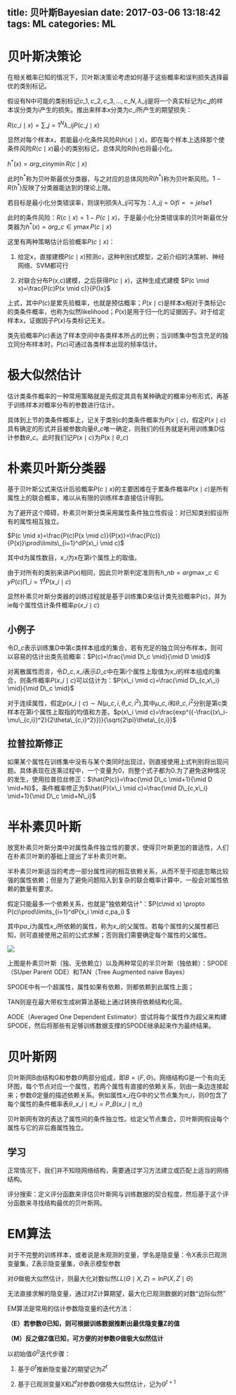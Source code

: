 title: 贝叶斯Bayesian
date: 2017-03-06 13:18:42
tags: ML
categories: ML
---

# 贝叶斯决策论 #

在相关概率已知的情况下，贝叶斯决策论考虑如何基于这些概率和误判损失选择最优的类别标记。

假设有N中可能的类别标记${c\_1,c\_2,c\_3,...,c\_N}, \lambda\_{ij}$是将一个真实标记为$c\_j$的样本误分类为i产生的损失。推出来样本x分类为$c\_i$所产生的期望损失：

$R(c\_i \mid x)=\sum\limits\_{j=1}^N \lambda\_{ij}P(c\_j \mid x)$

<!--more-->

显然对每个样本x，若能最小化条件风险$R(h(x)\mid x)$，即在每个样本上选择那个使条件风险$R(c\mid x)$最小的类别标记，总体风险R(h)也将最小化。

$h^{*}(x)=arg\_{c in y}\min R(c\mid x)$

此时$h^*$称为贝叶斯最优分类器，与之对应的总体风险$R(h^*)$称为贝叶斯风险。$1-R(h^*)$反映了分类器能达到的理论上限。

若目标是最小化分类错误率，则误判损失$\lambda\_{ij}$可写为：$\lambda\_{ij} =0 if i==j else 1$

此时的条件风险：$R(c \mid x)=1-P(c \mid x)$，于是最小化分类错误率的贝叶斯最优分类器为$h^*(x)=arg\_{c \in y}\max P(c \mid x)$

这里有两种策略估计后验概率$P(c \mid x)$：

1. 给定x，直接建模$P(c \mid x)$预测c，这种判别式模型，之前介绍的决策树、神经网络、SVM都可行

2. 对联合分布P(x,c)建模，之后获得$P(c \mid x)$，这种生成式建模 $P(c \mid x)=\frac{P(c)P(x \mid c)}{P()x}$

上式，其中$P(c)$是累先验概率，也就是预估概率；$P(x \mid c)$是样本x相对于类标记c的类条件概率，也称为似然likelihood；$P(x)$是用于归一化的证据因子。对于给定样本x，证据因子$P(x)$与类标记无关。

类先验概率$P(c)$表达了样本空间中各类样本所占的比例；当训练集中包含充足的独立同分布样本时，$P(c)$可通过各类样本出现的频率估计。

# 极大似然估计 #

估计类条件概率的一种常用策略就是先假定其具有某种确定的概率分布形式，再基于训练样本对概率分布的参数进行估计。

具体到上节的类条件概率上，记关于类别c的类条件概率为$P(x \mid c)$，假定$P(x \mid c)$具有确定的形式并且被参数向量$\theta\_c$唯一确定，则我们的任务就是利用训练集D估计参数$\theta\_c$。此时我们记$P(x \mid c)$为$P(x \mid \theta\_c)$

# 朴素贝叶斯分类器 #

基于贝叶斯公式来估计后验概率$P(c \mid x)$的主要困难在于累条件概率$P(x \mid c)$是所有属性上的联合概率，难以从有限的训练样本直接估计得到。

为了避开这个障碍，朴素贝叶斯分类采用属性条件独立性假设：对已知类别假设所有的属性相互独立。

$P(c \mid x)=\frac{P(c)P(x \mid c)}{P(x)}=\frac{P(c)}{P(x)}\prod\limits\_{i=1}^dP(x\_i \mid c)$

其中d为属性数目，$x\_i$为x在第i个属性上的取值。

由于对所有的类别来讲$P(x)$相同，因此贝叶斯判定准则有$h\_{nb}=arg\max\limits\_{c \in y}P(c)\prod\limits\_{i=1}^dP(x\_i \mid c)$

显然朴素贝叶斯分类器的训练过程就是基于训练集D来估计类先验概率P(c)，并为ie每个属性估计条件概率$p(x\_i \mid c)$

## 小例子 ##

令$D\_c$表示训练集D中第c类样本组成的集合，若有充足的独立同分布样本，则可以容易的估计出类先验概率：$P(c)=\frac{\mid D\_c \mid}{\mid D \mid}$

对离散属性而言，令$D\_{c,x\_i}$表示$D\_c$中在第i个属性上取值为$x\_i$的样本组成的集合，则条件概率$P(x\_i \mid c)$可以估计为：$P(x\_i \mid c)=\frac{\mid D\_{c,x\_i} \mid}{\mid D\_c \mid}$

对于连续属性，假定$p(x\_i \mid c) \sim N(\mu\_{c,i},\theta\_{c,i}^2)$,其中$\mu\_{c,i}$和$\theta\_{c,i}^2$分别是第c类样本在第i个属性上取指的均值和方差。$p(x\_i \mid c)=\frac{exp^({-\frac{(x\_i-\mu\_{c,i})^2}{2\theta\_{c,i}^2}})}{\sqrt{2\pi}\theta\_{c,i}}$

## 拉普拉斯修正 ##

如果某个属性在训练集中没有与某个类同时出现过，则直接使用上式判别将出现问题。具体表现在连乘过程中，一个变量为0，则整个式子都为0.为了避免这种情况的发生，使用拉普拉丝修正：$\hat{P(c)}=\frac{\mid D\_c \mid+1}{\mid D \mid+N}$，条件概率修正为$\hat{P}(x\_i \mid c)=\frac{\mid D\_{c,x\_i} \mid+1}{\mid D\_c \mid+N\_i}$

# 半朴素贝叶斯 #

放宽朴素贝叶斯分类中对属性条件独立性的要求，使得贝叶斯更加的普适性，人们在朴素贝叶斯的基础上提出了半朴素贝叶斯。

半朴素贝叶斯适当的考虑一部分属性间的相互依赖关系，从而不至于彻底忽略比较强的属性依赖；但是为了避免问题陷入到复杂的联合概率计算中，一般会对属性依赖的数量有要求。

假定只能最多一个依赖关系，也就是"独依赖估计"：$P(c\mid x) \propto P(c)\prod\limits\_{i=1}^dP(x\_i \mid c,pa\_i) $

其中$pa\_i$为属性$x\_i$所依赖的属性，称为$x\_i$的父属性。若每个属性的父属性都已知，则可直接使用之前的公式求解；否则我们需要确定每个属性的父属性。

![](http://peihao.space/img/article/ml/ml-intro7-1.png)

上图是朴素贝叶斯（独、无依赖立）以及两种常见的半贝叶斯（独依赖）：SPODE（SUper Parent ODE）和TAN（Tree Augmented naive Bayes）

SPODE中有一个超属性，属性如果有依赖，则都依赖到此属性上面；

TAN则是在最大带权生成树算法基础上通过转换将依赖结构化简。

AODE（Averaged One Dependent Estimator）尝试将每个属性作为超父来构建SPODE，然后将那些有足够训练数据支撑的SPODE继承起来作为最终结果。

# 贝叶斯网 #

贝叶斯网B由结构G和参数$\Theta$两部分组成，即$B=\langle F,\Theta \rangle$。网络结构G是一个有向无环图，每个节点对应一个属性，若两个属性有直接的依赖关系，则由一条边连接起来；参数$\Theta$定量的描述依赖关系。例如属性$x\_i$在G中的父节点集为$\pi\_i$，则$\Theta$包含了每个属性的条件概率表$\theta\_{x\_i \mid \pi\_i}=P\_B(x\_i \mid \pi\_i)$

贝叶斯网有效的表达了属性间的条件独立性。给定父节点集合，贝叶斯网假设每个属性与它的非后裔属性独立。

## 学习 ##

正常情况下，我们并不知晓网络结构，需要通过学习方法建立或匹配上适当的网络结构。

评分搜索：定义评分函数来评估贝叶斯网与训练数据的契合程度，然后基于这个评分函数来寻找结构最优的贝叶斯网。

# EM算法 #

对于不完整的训练样本，或者说是未观测的变量，学名是隐变量：令X表示已观测变量集，Z表示隐变量集，$\Theta$表示模型参数

对$\Theta$做极大似然估计，则最大化对数似然$LL(\Theta \mid X,Z)=ln P(X,Z\mid \Theta)$

无法直接求解的隐变量，通过对Z计算期望，最大化已观测数据的对数“边际似然”

EM算法是常用的估计参数隐变量的迭代方法：

**（E）若参数$\Theta$已知，则可根据训练数据推断出最优隐变量Z的值**

**（M）反之做Z值已知，可方便的对参数$\Theta$做极大似然估计**

以初始值$\Theta^0$迭代步骤：

1. 基于$\Theta^t$推断隐变量Z的期望记为$Z^t$

2. 基于已观测变量X和$Z^t$对参数$\Theta$做极大似然估计，记为$\Theta^{t+1}$
